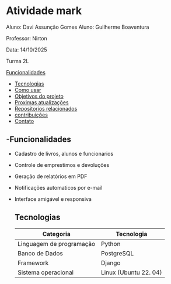 # Atividade mark
Aluno: Davi Assunção Gomes
Aluno: Guilherme Boaventura

Professor: Nirton

Data: 14/10/2025

Turma 2L

[Funcionalidades](#funcionalidades)

 - [Tecnologias](#tecnologias)
 - [Como usar](#como-usar)
 - [Objetivos do projeto](#Obejetivos-do-projeto)
 - [Proximas atualizações](#Proximas-atualições)
 - [Repositorios relacionados](#Repositorios-relacionados)
 - [contribuições](#contribuições)
 - [Contato](#Contato)

  ##  -Funcionalidades

  - Cadastro de livros, alunos e funcionarios
  - Controle de emprestimos e devoluções
  - Geração de relatórios em PDF
  - Notificações automaticos por e-mail
  - Interface amigável e responsiva
 
    ## Tecnologias

    | Categoria       |  Tecnologia |
    |--------------|--------------|
    | Linguagem de programação| Python|
    |Banco de Dados |  PostgreSQL|
    | Framework | Django|
    | Sistema operacional | Linux (Ubuntu 22. 04)|
